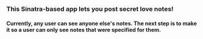 ### This Sinatra-based app lets you post secret love notes!
#### Currently, any user can see anyone else's notes. The next step is to make it so a user can only see notes that were specified for them.
